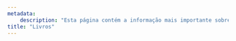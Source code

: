 ```yaml
---
metadata:
    description: "Esta página contém a informação mais importante sobre os meus livros de matemática e/ou programação."
title: "Livros"
---
```


<script src="https://gumroad.com/js/gumroad.js"></script>
